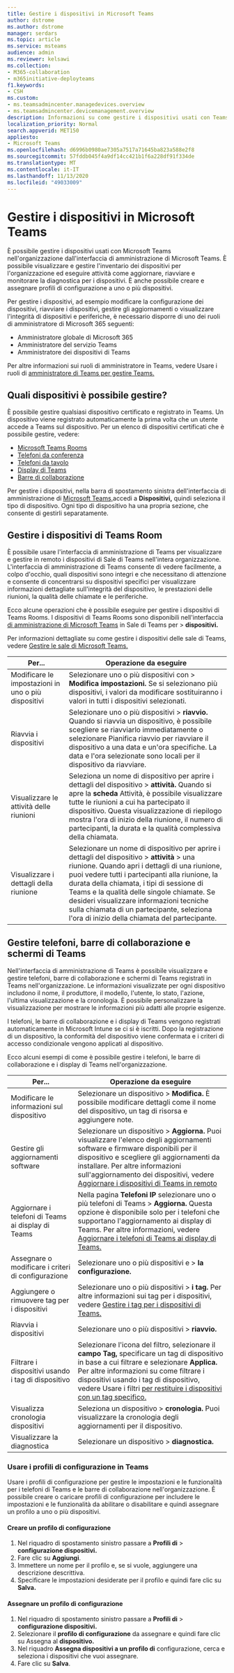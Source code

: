 ```yaml
---
title: Gestire i dispositivi in Microsoft Teams
author: dstrome
ms.author: dstrome
manager: serdars
ms.topic: article
ms.service: msteams
audience: admin
ms.reviewer: kelsawi
ms.collection:
- M365-collaboration
- m365initiative-deployteams
f1.keywords:
- CSH
ms.custom:
- ms.teamsadmincenter.managedevices.overview
- ms.teamsadmincenter.devicemanagement.overview
description: Informazioni su come gestire i dispositivi usati con Teams nell'organizzazione.
localization_priority: Normal
search.appverid: MET150
appliesto:
- Microsoft Teams
ms.openlocfilehash: d6996b0980ae7305a7517a71645ba823a588e2f8
ms.sourcegitcommit: 57fddb045f4a9df14cc421b1f6a228df91f334de
ms.translationtype: MT
ms.contentlocale: it-IT
ms.lasthandoff: 11/13/2020
ms.locfileid: "49033009"
---
```

# <a name="manage-your-devices-in-microsoft-teams"></a>Gestire i dispositivi in Microsoft Teams

È possibile gestire i dispositivi usati con Microsoft Teams nell'organizzazione dall'interfaccia di amministrazione di Microsoft Teams. È possibile visualizzare e gestire l'inventario dei dispositivi per l'organizzazione ed eseguire attività come aggiornare, riavviare e monitorare la diagnostica per i dispositivi. È anche possibile creare e assegnare profili di configurazione a uno o più dispositivi.

Per gestire i dispositivi, ad esempio modificare la configurazione dei dispositivi, riavviare i dispositivi, gestire gli aggiornamenti o visualizzare l'integrità di dispositivi e periferiche, è necessario disporre di uno dei ruoli di amministratore di Microsoft 365 seguenti:

- Amministratore globale di Microsoft 365
- Amministratore del servizio Teams
- Amministratore dei dispositivi di Teams

Per altre informazioni sui ruoli di amministratore in Teams, vedere Usare i ruoli di [amministratore di Teams per gestire Teams.](../using-admin-roles.md)

## <a name="what-devices-can-you-manage"></a>Quali dispositivi è possibile gestire?

È possibile gestire qualsiasi dispositivo certificato e registrato in Teams. Un dispositivo viene registrato automaticamente la prima volta che un utente accede a Teams sul dispositivo. Per un elenco di dispositivi certificati che è possibile gestire, vedere:

- [Microsoft Teams Rooms](https://www.microsoft.com/microsoft-365/microsoft-teams/across-devices/devices/category?devicetype=20)
- [Telefoni da conferenza](https://products.office.com/microsoft-teams/across-devices/devices/category?devicetype=73)
- [Telefoni da tavolo](https://products.office.com/microsoft-teams/across-devices/devices/category?devicetype=34)
- [Display di Teams](https://www.microsoft.com/microsoft-365/microsoft-teams/across-devices/devices/category?devicetype=34)
- [Barre di collaborazione](https://www.microsoft.com/microsoft-365/microsoft-teams/across-devices/devices/category?devicetype=16)

Per gestire i dispositivi, nella barra di spostamento sinistra dell'interfaccia di amministrazione di [Microsoft Teams,](https://admin.teams.microsoft.com)accedi a **Dispositivi,** quindi seleziona il tipo di dispositivo. Ogni tipo di dispositivo ha una propria sezione, che consente di gestirli separatamente.

## <a name="manage-teams-rooms-devices"></a>Gestire i dispositivi di Teams Room

È possibile usare l'interfaccia di amministrazione di Teams per visualizzare e gestire in remoto i dispositivi di Sale di Teams nell'intera organizzazione. L'interfaccia di amministrazione di Teams consente di vedere facilmente, a colpo d'occhio, quali dispositivi sono integri e che necessitano di attenzione e consente di concentrarsi su dispositivi specifici per visualizzare informazioni dettagliate sull'integrità del dispositivo, le prestazioni delle riunioni, la qualità delle chiamate e le periferiche. 

Ecco alcune operazioni che è possibile eseguire per gestire i dispositivi di Teams Rooms. I dispositivi di Teams Rooms sono disponibili nell'interfaccia [di amministrazione di Microsoft Teams](https://admin.teams.microsoft.com) in Sale di Teams per   >  **dispositivi.**

Per informazioni dettagliate su come gestire i dispositivi delle sale di Teams, vedere [Gestire le sale di Microsoft Teams.](../rooms/rooms-manage.md)

| Per... | Operazione da eseguire|
|---------------|--------|
| Modificare le impostazioni in uno o più dispositivi | Selezionare uno o più dispositivi con > **Modifica impostazioni.** Se si selezionano più dispositivi, i valori da modificare sostituiranno i valori in tutti i dispositivi selezionati. |
| Riavvia i dispositivi | Selezionare uno o più dispositivi > **riavvio.** Quando si riavvia un dispositivo, è possibile scegliere  se riavviarlo immediatamente o selezionare Pianifica riavvio per riavviare il dispositivo a una data e un'ora specifiche. La data e l'ora selezionate sono locali per il dispositivo da riavviare.|
| Visualizzare le attività delle riunioni | Seleziona un nome di dispositivo per aprire i dettagli del dispositivo > **attività.** Quando si apre la **scheda** Attività, è possibile visualizzare tutte le riunioni a cui ha partecipato il dispositivo. Questa visualizzazione di riepilogo mostra l'ora di inizio della riunione, il numero di partecipanti, la durata e la qualità complessiva della chiamata.|
| Visualizzare i dettagli della riunione |  Selezionare un nome di dispositivo per aprire i dettagli del dispositivo > **attività** > una riunione. Quando apri i dettagli di una riunione, puoi vedere tutti i partecipanti alla riunione, la durata della chiamata, i tipi di sessione di Teams e la qualità delle singole chiamate. Se desideri visualizzare informazioni tecniche sulla chiamata di un partecipante, seleziona l'ora di inizio della chiamata del partecipante.|

## <a name="manage-phones-collaboration-bars-and-teams-displays"></a>Gestire telefoni, barre di collaborazione e schermi di Teams 

Nell'interfaccia di amministrazione di Teams è possibile visualizzare e gestire telefoni, barre di collaborazione e schermi di Teams registrati in Teams nell'organizzazione. Le informazioni visualizzate per ogni dispositivo includono il nome, il produttore, il modello, l'utente, lo stato, l'azione, l'ultima visualizzazione e la cronologia. È possibile personalizzare la visualizzazione per mostrare le informazioni più adatti alle proprie esigenze.

I telefoni, le barre di collaborazione e i display di Teams vengono registrati automaticamente in Microsoft Intune se ci si è iscritti. Dopo la registrazione di un dispositivo, la conformità del dispositivo viene confermata e i criteri di accesso condizionale vengono applicati al dispositivo.

Ecco alcuni esempi di come è possibile gestire i telefoni, le barre di collaborazione e i display di Teams nell'organizzazione.  

|Per...  |Operazione da eseguire |
|---------|---------|
| Modificare le informazioni sul dispositivo               | Selezionare un dispositivo > **Modifica.** È possibile modificare dettagli come il nome del dispositivo, un tag di risorsa e aggiungere note.     |
| Gestire gli aggiornamenti software                 | Selezionare un dispositivo > **Aggiorna.** Puoi visualizzare l'elenco degli aggiornamenti software e firmware disponibili per il dispositivo e scegliere gli aggiornamenti da installare. Per altre informazioni sull'aggiornamento dei dispositivi, vedere [Aggiornare i dispositivi di Teams in remoto](remote-update.md)   |
| Aggiornare i telefoni di Teams ai display di Teams                | Nella pagina **Telefoni IP** selezionare uno o più telefoni di Teams > **Aggiorna.** Questa opzione è disponibile solo per i telefoni che supportano l'aggiornamento ai display di Teams. Per altre informazioni, vedere [Aggiornare i telefoni di Teams ai display di Teams.](upgrade-phones-to-displays.md)   |
| Assegnare o modificare i criteri di configurazione | Selezionare uno o più dispositivi e > **la configurazione.**                                                                                                                                                                                                                   |
| Aggiungere o rimuovere tag per i dispositivi               | Selezionare uno o più dispositivi > **i tag.** Per altre informazioni sui tag per i dispositivi, vedere [Gestire i tag per i dispositivi di Teams.](manage-device-tags.md)                                                                                                      |
| Riavvia i dispositivi                         | Selezionare uno o più dispositivi > **riavvio.**                                                                                                                                                                                                                                |
| Filtrare i dispositivi usando i tag di dispositivo        | Selezionare l'icona del filtro, selezionare il **campo Tag,** specificare un tag di dispositivo in base a cui filtrare e selezionare **Applica.** Per altre informazioni su come filtrare i dispositivi usando i tag di dispositivo, vedere Usare i filtri [per restituire i dispositivi con un tag specifico.](manage-device-tags.md#use-filters-to-return-devices-with-a-specific-tag)|
| Visualizza cronologia dispositivi                     | Seleziona un dispositivo > **cronologia.** Puoi visualizzare la cronologia degli aggiornamenti per il dispositivo.                                                                                                                                                                                |
| Visualizzare la diagnostica                        | Selezionare un dispositivo > **diagnostica.**                                                                                                                                                                                                                            |
### <a name="use-configuration-profiles-in-teams"></a>Usare i profili di configurazione in Teams

Usare i profili di configurazione per gestire le impostazioni e le funzionalità per i telefoni di Teams e le barre di collaborazione nell'organizzazione. È possibile creare o caricare profili di configurazione per includere le impostazioni e le funzionalità da abilitare o disabilitare e quindi assegnare un profilo a uno o più dispositivi. 

#### <a name="create-a-configuration-profile"></a>Creare un profilo di configurazione

1. Nel riquadro di spostamento sinistro passare a **Profili di**  >  **configurazione dispositivi.**
2. Fare clic su **Aggiungi**.
3. Immettere un nome per il profilo e, se si vuole, aggiungere una descrizione descrittiva.
4. Specificare le impostazioni desiderate per il profilo e quindi fare clic su **Salva.**

#### <a name="assign-a-configuration-profile"></a>Assegnare un profilo di configurazione

1. Nel riquadro di spostamento sinistro passare a **Profili di**  >  **configurazione dispositivi.**
2. Selezionare il **profilo di configurazione** da assegnare e quindi fare clic su Assegna al **dispositivo.**  
3. Nel riquadro **Assegna dispositivi a un profilo di** configurazione, cerca e seleziona i dispositivi che vuoi assegnare.
4. Fare clic su **Salva**.

